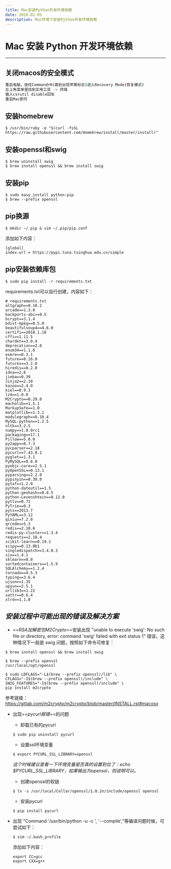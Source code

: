 ```yaml
---
title: Mac安装Python开发环境依赖
date: 2018-02-05
description: Mac环境下安装Python开发环境依赖
---
```


# Mac 安装 Python 开发环境依赖

---

## 关闭macos的安全模式

```bash
重启电脑，按住Command+R(直到出现苹果标志)进入Recovery Mode(恢复模式)
左上角菜单里找到实用工具 -> 终端
输入csrutil disable回车
重启Mac即可
```


## 安装homebrew

```shell
$ /usr/bin/ruby -e "$(curl -fsSL https://raw.githubusercontent.com/Homebrew/install/master/install)"
```


## 安装openssl和swig

```shell
$ brew uninstall swig
$ brew install openssl && brew install swig
```


## 安装pip

```shell
$ sudo easy_install python-pip
$ brew --prefix openssl
```


## pip换源

```shell
$ mkdir ~/.pip & vim ~/.pip/pip.conf
```

添加如下内容：

```
[global]
index-url = https://pypi.tuna.tsinghua.edu.cn/simple
```


## pip安装依赖库包

```shell
$ sudo pip install -r requirements.txt
```

requirements.txt可以自行创建，内容如下：

```
# requirements.txt
altgraph==0.10.2
arcade==1.3.0
backports-abc==0.5
bcrypt==3.1.4
bdist-mpkg==0.5.0
beautifulsoup4==4.6.0
certifi==2018.1.18
cffi==1.11.5
chardet==3.0.4
deprecation==2.0
enum34==1.1.6
esmre==0.3.1
future==0.16.0
futures==3.2.0
hiredis==0.2.0
idna==2.6
jieba==0.39
Jinja2==2.10
kazoo==2.4.0
kiel==0.9.3
lz4==1.0.0
M2Crypto==0.29.0
macholib==1.5.1
MarkupSafe==1.0
matplotlib==1.3.1
modulegraph==0.10.4
MySQL-python==1.2.5
nltk==3.2.5
numpy==1.8.0rc1
packaging==17.1
Pillow==5.0.0
py2app==0.7.3
pycparser==2.18
pycurl==7.43.0.1
pyglet==1.3.1
PyMySQL==0.8.0
pyobjc-core==2.5.1
pyOpenSSL==0.13.1
pyparsing==2.2.0
pypinyin==0.30.0
pytaf==1.2.0
python-dateutil==1.5
python-geohash==0.8.5
python-Levenshtein==0.12.0
pytlv==0.71
PyTrie==0.3
pytz==2013.7
PyYAML==3.12
qiniu==7.2.0
qrcode==5.3
redis==2.10.6
redis-py-cluster==1.3.4
requests==2.18.4
scikit-learn==0.19.1
scipy==0.13.0b1
singledispatch==3.4.0.3
six==1.4.1
sklearn==0.0
sortedcontainers==1.5.9
SQLAlchemy==1.2.4
tornado==4.5.3
typing==3.6.4
ujson==1.35
upyun==2.5.1
urllib3==1.22
xattr==0.6.4
xlrd==1.1.0
```


## *安装过程中可能出现的错误及解决方案*

* ==*RSA加解密包M2Crypto*==安装出现 "unable to execute 'swig': No such file or directory, error: command 'swig' failed with exit status 1" 错误，这种情况下一般是 swig 问题，按照如下命令可修复：

```shell
$ brew install openssl && brew install swig

$ brew --prefix openssl
/usr/local/opt/openssl

$ sudo LDFLAGS="-L$(brew --prefix openssl)/lib" \
CFLAGS="-I$(brew --prefix openssl)/include" \
SWIG_FEATURES="-I$(brew --prefix openssl)/include" \
pip install m2crypto
```
参考链接：https://gitlab.com/m2crypto/m2crypto/blob/master/INSTALL.rst#macosx

* 出现==*pycurl报错*==的问题
    * 卸载已有的pycurl

    ```shell
    $ sudo pip uninstall pycurl
    ```

    * 设置ssl环境变量

    ```shell
    $ export PYCURL_SSL_LIBRARY=openssl
    ```
    *这个时候建议查看一下环境变量是否真的设置到位了：echo $PYCURL_SSL_LIBRARY，如果输出为openssl，则说明可以。*

    * 创建openssl的软链

    ```shell
    $ ln -s /usr/local/Cellar/openssl/1.0.2n/include/openssl openssl
    ```

    * 安装pycurl

    ```shell
    $ pip install pycurl
    ```

* 出现 "Command '/usr/bin/python -u -c ', '--compile',"等编译问题时候，可尝试如下：

    ```shell
    $ vim ~/.bash_profile
    ```

    添加如下内容：

    ```
    export CC=gcc
    export CXX=g++
    ```




